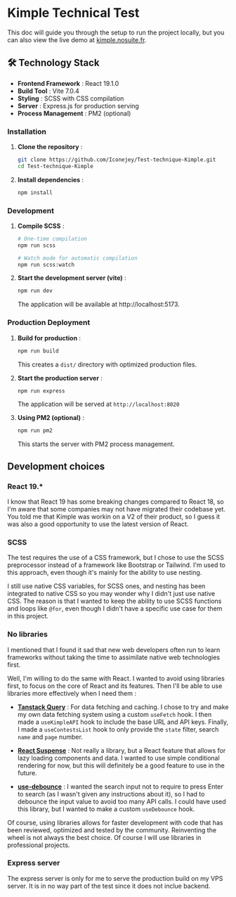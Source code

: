 # Kimple Technical Test

This doc will guide you through the setup to run the project locally, but you can also view the live demo at [kimple.nosuite.fr](https://kimple.nosuite.fr).

## 🛠️ Technology Stack

-   **Frontend Framework** : React 19.1.0
-   **Build Tool** : Vite 7.0.4
-   **Styling** : SCSS with CSS compilation
-   **Server** : Express.js for production serving
-   **Process Management** : PM2 (optional)

### Installation

1. **Clone the repository** :

    ```bash
    git clone https://github.com/Iconejey/Test-technique-Kimple.git
    cd Test-technique-Kimple
    ```

2. **Install dependencies** :
    ```bash
    npm install
    ```

### Development

1. **Compile SCSS** :

    ```bash
    # One-time compilation
    npm run scss

    # Watch mode for automatic compilation
    npm run scss:watch
    ```

1. **Start the development server (vite)** :

    ```bash
    npm run dev
    ```

    The application will be available at http://localhost:5173.

### Production Deployment

1. **Build for production** :

    ```bash
    npm run build
    ```

    This creates a `dist/` directory with optimized production files.

2. **Start the production server** :

    ```bash
    npm run express
    ```

    The application will be served at `http://localhost:8020`

3. **Using PM2 (optional)** :

    ```bash
    npm run pm2
    ```

    This starts the server with PM2 process management.

## Development choices

### React 19.\*

I know that React 19 has some breaking changes compared to React 18, so I'm aware that some companies may not have migrated their codebase yet. You told me that Kimple was workin on a V2 of their product, so I guess it was also a good opportunity to use the latest version of React.

### SCSS

The test requires the use of a CSS framework, but I chose to use the SCSS preprocessor instead of a framework like Bootstrap or Tailwind. I'm used to this approach, even though it's mainly for the ability to use nesting.

I still use native CSS variables, for SCSS ones, and nesting has been integrated to native CSS so you may wonder why I didn't just use native CSS. The reason is that I wanted to keep the ability to use SCSS functions and loops like `@for`, even though I didn't have a specific use case for them in this project.

### No libraries

I mentioned that I found it sad that new web developers often run to learn frameworks without taking the time to assimilate native web technologies first.

Well, I'm willing to do the same with React. I wanted to avoid using libraries first, to focus on the core of React and its features. Then I'll be able to use libraries more effectively when I need them :

-   **[Tanstack Query](https://tanstack.com/query/latest/docs/framework/react/overview)** : For data fetching and caching. I chose to try and make my own data fetching system using a custom `useFetch` hook. I then made a `useKimpleAPI` hook to include the base URL and API keys. Finally, I made a `useContestsList` hook to only provide the `state` filter, search `name` and `page` number.

-   **[React Suspense](https://react.dev/reference/react/Suspense)** : Not really a library, but a React feature that allows for lazy loading components and data. I wanted to use simple conditional rendering for now, but this will definitely be a good feature to use in the future.

-   **[use-debounce](https://www.npmjs.com/package/use-debounce)** : I wanted the search input not to require to press Enter to search (as I wasn't given any instructions about it), so I had to debounce the input value to avoid too many API calls. I could have used this library, but I wanted to make a custom `useDebounce` hook.

Of course, using libraries allows for faster development with code that has been reviewed, optimized and tested by the community. Reinventing the wheel is not always the best choice. Of course I will use libraries in professional projects.

### Express server

The express server is only for me to serve the production build on my VPS server. It is in no way part of the test since it does not inclue backend.
